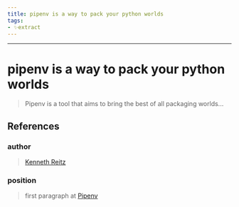 ```yaml
---
title: pipenv is a way to pack your python worlds
tags:
- ✨extract
---
```



---

# pipenv is a way to pack your python worlds


> Pipenv is a tool that aims to bring the best of all packaging worlds...
## References

### author
>  [Kenneth Reitz](/Authors/Kenneth%20Reitz.md)
### position
>  first paragraph at [Pipenv](/Bibliography/Pipenv.md)
